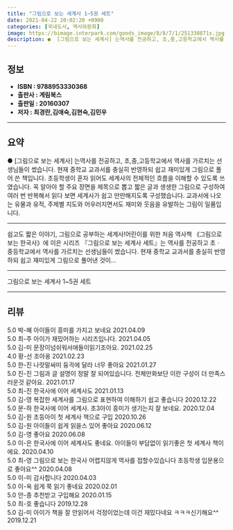 ```yaml
---
title: "그림으로 보는 세계사 1~5권 세트"
date: 2021-04-22 20:02:20 +0900
categories: [국내도서, 역사와문화]
image: https://bimage.interpark.com/goods_image/8/8/7/1/251338871s.jpg
description: ●  [그림으로 보는 세계사] 는역사를 전공하고, 초,중,고등학교에서 역사를 가르치는 선생님들이 썼습니다. 현재 중학교 교과서를 충실히 반영하되 쉽고 재미있게 그림으로 풀어 쓴 책입니다.  초등학생이 혼자 읽어도 세계사의 전체적인 흐름을 이해할 수 있도록 쓰였습니다. 꼭 알아야 할 주요 장면을 제목으로 
---
```


## **정보**

- **ISBN : 9788953330368**
- **출판사 : 계림북스**
- **출판일 : 20160307**
- **저자 : 최경란,김애숙,김현숙,김민우**

------



## **요약**

●  [그림으로 보는 세계사] 는역사를 전공하고, 초,중,고등학교에서 역사를 가르치는 선생님들이 썼습니다. 현재 중학교 교과서를 충실히 반영하되 쉽고 재미있게 그림으로 풀어 쓴 책입니다.  초등학생이 혼자 읽어도 세계사의 전체적인 흐름을 이해할 수 있도록 쓰였습니다. 꼭 알아야 할 주요 장면을 제목으로 뽑고 짧은 글과 생생한 그림으로 구성하여 여러 번 반복해서 읽다 보면 세계사가 쉽고 만만해지도록 구성했습니다. 교과서에 나오는 유물과 유적, 주제별 지도와 어우러지면서도 재미와 웃음을 유발하는 그림이 일품입니다.

------

쉽고도 짧은 이야기, 그림으로 공부하는 세계사!어린이를 위한 처음 역사책 《그림으로 보는 한국사》에 이은 시리즈 『그림으로 보는 세계사 세트』는 역사를 전공하고 초ㆍ중등학교에서 역사를 가르치는 선생님들이 썼습니다. 현재 중학교 교과서를 충실히 반영하되 쉽고 재미있게 그림으로 풀어낸 것이... 

------


그림으로 보는 세계사 1~5권 세트 

------


## **리뷰** 

5.0 박-혜 아이들이 흥미를 가지고 보네요 2021.04.09 <br/>5.0 최-주 아이가 재밌어하는 시리즈입니다. 2021.04.05 <br/>5.0 김-미 문장이넘쉬워서애들이읽기조아요. 2021.02.25 <br/>4.0 황-선 조아옹 2021.02.23 <br/>5.0 한-진 나랏말싸미 듕긕에 달라 너무 좋아요  2021.01.27 <br/>5.0 진-진 그림과 글 설명이 정말 잘 되어있습니다.
전체만화보단 이란 구성이 더 만족스러운것 같아요. 2021.01.17 <br/>5.0 최-진 한국사에 이어 세계사도 2021.01.13 <br/>5.0 김-영 복잡한 세계사를 그림으로 표현하여 이해하기 쉽고 좋습니다 2020.12.22 <br/>5.0 문-하 한국사에 이어 세계사. 초3아이 흥미가 생기는지 잘 보네요. 2020.12.04 <br/>5.0 김-원 초등아이 첫 세계사 책으로 구입 2020.10.26 <br/>5.0 김-원 아이들이 쉽게 읽을스 있어 좋아요 2020.06.12 <br/>5.0 김-영 좋아요 2020.06.08 <br/>5.0 이-은 한국사에 이어 세계사도 좋네요. 아이들이 부담없이 읽기좋은 첫 세계사 책이에요. 2020.04.10 <br/>5.0 최-영 그림으로 보는 한국사 어렵지않게 역사를 접할수있습니다
초등학생 입문용으로 좋아요^^ 2020.04.08 <br/>5.0 이-미 감사합니다 2020.04.03 <br/>5.0 이-옥 쉽게 쭉 읽기 좋네요 2020.02.01 <br/>5.0 안-종 추천받고 구입해요 2020.01.15 <br/>5.0 최-호 좋습니다 2019.12.28 <br/>5.0 김-미 아이가 책을 잘 안읽어서 걱정이었는데 이건 재밌다네요 ㅋㅋㅋ신기해요^^ 2019.12.21 <br/>